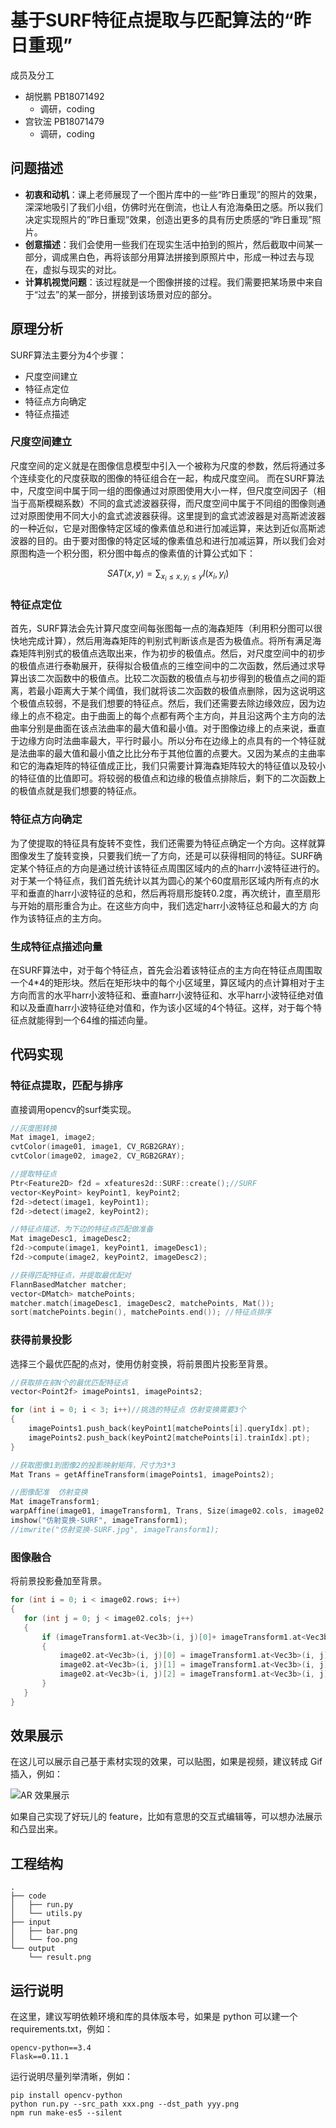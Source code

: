# 基于SURF特征点提取与匹配算法的“昨日重现”

成员及分工
- 胡悦鹏 PB18071492
  - 调研，coding
- 宫钦浤 PB18071479
  - 调研，coding


## 问题描述

- **初衷和动机**：课上老师展现了一个图片库中的一些“昨日重现”的照片的效果，深深地吸引了我们小组，仿佛时光在倒流，也让人有沧海桑田之感。所以我们决定实现照片的”昨日重现”效果，创造出更多的具有历史质感的“昨日重现”照片。
- **创意描述**：我们会使用一些我们在现实生活中拍到的照片，然后截取中间某一部分，调成黑白色，再将该部分用算法拼接到原照片中，形成一种过去与现在，虚拟与现实的对比。
- **计算机视觉问题**：该过程就是一个图像拼接的过程。我们需要把某场景中来自于“过去”的某一部分，拼接到该场景对应的部分。

## 原理分析

SURF算法主要分为4个步骤：
- 尺度空间建立
- 特征点定位
- 特征点方向确定
- 特征点描述

### 尺度空间建立

尺度空间的定义就是在图像信息模型中引入一个被称为尺度的参数，然后将通过多个连续变化的尺度获取的图像的特征组合在一起，构成尺度空间。
而在SURF算法中，尺度空间中属于同一组的图像通过对原图使用大小一样，但尺度空间因子（相当于高斯模糊系数）不同的盒式滤波器获得，而尺度空间中属于不同组的图像则通过对原图使用不同大小的盒式滤波器获得。这里提到的盒式滤波器是对高斯滤波器的一种近似，它是对图像特定区域的像素值总和进行加减运算，来达到近似高斯滤波器的目的。由于要对图像的特定区域的像素值总和进行加减运算，所以我们会对原图构造一个积分图，积分图中每点的像素值的计算公式如下：

$$
SAT(x,y) = \sum_{x_{i}\leq x,y_{i}\leq y} I(x_{i},y_{i})
$$

### 特征点定位

首先，SURF算法会先计算尺度空间每张图每一点的海森矩阵（利用积分图可以很快地完成计算），然后用海森矩阵的判别式判断该点是否为极值点。将所有满足海森矩阵判别式的极值点选取出来，作为初步的极值点。然后，对尺度空间中的初步的极值点进行泰勒展开，获得拟合极值点的三维空间中的二次函数，然后通过求导算出该二次函数中的极值点。比较二次函数的极值点与初步得到的极值点之间的距离，若最小距离大于某个阈值，我们就将该二次函数的极值点删除，因为这说明这个极值点较弱，不是我们想要的特征点。然后，我们还需要去除边缘效应，因为边缘上的点不稳定。由于曲面上的每个点都有两个主方向，并且沿这两个主方向的法曲率分别是曲面在该点法曲率的最大值和最小值。对于图像边缘上的点来说，垂直于边缘方向时法曲率最大，平行时最小。所以分布在边缘上的点具有的一个特征就是法曲率的最大值和最小值之比比分布于其他位置的点要大。又因为某点的主曲率和它的海森矩阵的特征值成正比，我们只需要计算海森矩阵较大的特征值以及较小的特征值的比值即可。将较弱的极值点和边缘的极值点排除后，剩下的二次函数上的极值点就是我们想要的特征点。

### 特征点方向确定

为了使提取的特征具有旋转不变性，我们还需要为特征点确定一个方向。这样就算图像发生了旋转变换，只要我们统一了方向，还是可以获得相同的特征。SURF确定某个特征点的方向是通过统计该特征点周围区域内的点的harr小波特征进行的。对于某一个特征点，我们首先统计以其为圆心的某个60度扇形区域内所有点的水平和垂直的harr小波特征的总和，然后再将扇形旋转0.2度，再次统计，直至扇形与开始的扇形重合为止。在这些方向中，我们选定harr小波特征总和最大的方
向作为该特征点的主方向。

### 生成特征点描述向量

在SURF算法中，对于每个特征点，首先会沿着该特征点的主方向在特征点周围取一个4*4的矩形块。然后在矩形块中的每个小区域里，算区域内的点计算相对于主方向而言的水平harr小波特征和、垂直harr小波特征和、水平harr小波特征绝对值和以及垂直harr小波特征绝对值和，作为该小区域的4个特征。这样，对于每个特征点就能得到一个64维的描述向量。

## 代码实现

### 特征点提取，匹配与排序

直接调用opencv的surf类实现。
```cpp
//灰度图转换  
Mat image1, image2;
cvtColor(image01, image1, CV_RGB2GRAY);
cvtColor(image02, image2, CV_RGB2GRAY);

//提取特征点    
Ptr<Feature2D> f2d = xfeatures2d::SURF::create();//SURF
vector<KeyPoint> keyPoint1, keyPoint2;
f2d->detect(image1, keyPoint1);
f2d->detect(image2, keyPoint2);

//特征点描述，为下边的特征点匹配做准备    
Mat imageDesc1, imageDesc2;
f2d->compute(image1, keyPoint1, imageDesc1);
f2d->compute(image2, keyPoint2, imageDesc2);

//获得匹配特征点，并提取最优配对     
FlannBasedMatcher matcher;
vector<DMatch> matchePoints;
matcher.match(imageDesc1, imageDesc2, matchePoints, Mat());
sort(matchePoints.begin(), matchePoints.end()); //特征点排序 
```

### 获得前景投影

选择三个最优匹配的点对，使用仿射变换，将前景图片投影至背景。
```cpp
//获取排在前N个的最优匹配特征点  
vector<Point2f> imagePoints1, imagePoints2;

for (int i = 0; i < 3; i++)//挑选的特征点 仿射变换需要3个
{
	imagePoints1.push_back(keyPoint1[matchePoints[i].queryIdx].pt);
	imagePoints2.push_back(keyPoint2[matchePoints[i].trainIdx].pt);
}

//获取图像1到图像2的投影映射矩阵，尺寸为3*3 
Mat Trans = getAffineTransform(imagePoints1, imagePoints2);

//图像配准  仿射变换
Mat imageTransform1;
warpAffine(image01, imageTransform1, Trans, Size(image02.cols, image02.rows));
imshow("仿射变换-SURF", imageTransform1);
//imwrite("仿射变换-SURF.jpg", imageTransform1);
 ```
 
### 图像融合

 将前景投影叠加至背景。
 ```cpp
for (int i = 0; i < image02.rows; i++)
{
	for (int j = 0; j < image02.cols; j++)
	{
		if (imageTransform1.at<Vec3b>(i, j)[0]+ imageTransform1.at<Vec3b>(i, j)[1]+ imageTransform1.at<Vec3b>(i, j)[2]) 
		{
			image02.at<Vec3b>(i, j)[0] = imageTransform1.at<Vec3b>(i, j)[0];
			image02.at<Vec3b>(i, j)[1] = imageTransform1.at<Vec3b>(i, j)[1];
			image02.at<Vec3b>(i, j)[2] = imageTransform1.at<Vec3b>(i, j)[2];
		}
	}
}
```

## 效果展示

在这儿可以展示自己基于素材实现的效果，可以贴图，如果是视频，建议转成 Gif 插入，例如：

![AR 效果展示](demo/ar.gif)

如果自己实现了好玩儿的 feature，比如有意思的交互式编辑等，可以想办法展示和凸显出来。

## 工程结构

```text
.
├── code
│   ├── run.py
│   └── utils.py
├── input
│   ├── bar.png
│   └── foo.png
└── output
    └── result.png
```

## 运行说明

在这里，建议写明依赖环境和库的具体版本号，如果是 python 可以建一个 requirements.txt，例如：

```
opencv-python==3.4
Flask==0.11.1
```

运行说明尽量列举清晰，例如：
```
pip install opencv-python
python run.py --src_path xxx.png --dst_path yyy.png
npm run make-es5 --silent
```

